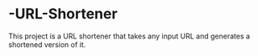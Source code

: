 # -URL-Shortener
This project is a URL shortener that takes any input URL and generates a shortened version of it.
